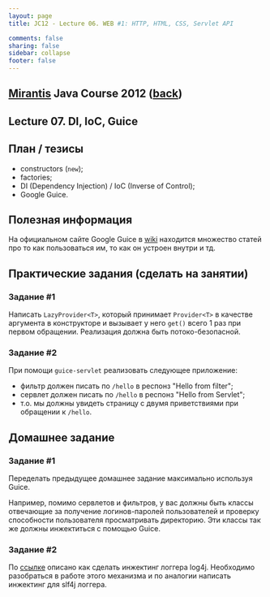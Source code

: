 ```yaml
---                                                                                                                     
layout: page                                                                                                            
title: JC12 - Lecture 06. WEB #1: HTTP, HTML, CSS, Servlet API

comments: false                                                                                                         
sharing: false                                                                                                          
sidebar: collapse
footer: false                                                                                                           
---
```

## [Mirantis](http://www.mirantis.com) Java Course 2012 ([back](index.html))
## Lecture 07. DI, IoC, Guice

## План / тезисы

* constructors (`new`);
* factories;
* DI (Dependency Injection) / IoC (Inverse of Control);
* Google Guice.

## Полезная информация

На официальном сайте Google Guice в [wiki](http://code.google.com/p/google-guice/wiki/Motivation?tm=6) находится множество статей про то как пользоваться им, то как он устроен внутри и тд. 

## Практические задания (сделать на занятии)

### Задание #1

Написать `LazyProvider<T>`, который принимает `Provider<T>` в качестве аргумента в конструкторе и вызывает у него `get()` всего 1 раз при первом обращении.
Реализация должна быть потоко-безопасной.

### Задание #2

При помощи `guice-servlet` реализовать следующее приложение:

* фильтр должен писать по `/hello` в респонз "Hello from filter";
* сервлет должен писать по `/hello` в респонз "Hello from Servlet";
* т.о. мы должны увидеть страницу с двумя приветствиями при обращении к `/hello`.
 
## Домашнее задание

### Задание #1

Переделать предыдущее домашнее задание максимально используя Guice.

Например, помимо сервлетов и фильтров, у вас должны быть классы отвечающие за получение логинов-паролей пользователей и проверку способности пользователя просматривать директорию. Эти классы так же должны инжектиться с помощью Guice.

### Задание #2

По [ссылке](http://code.google.com/p/google-guice/wiki/CustomInjections) описано как сделать инжектинг логгера log4j. Необходимо разобраться в работе этого механизма и по аналогии написать инжектинг для slf4j логгера.


